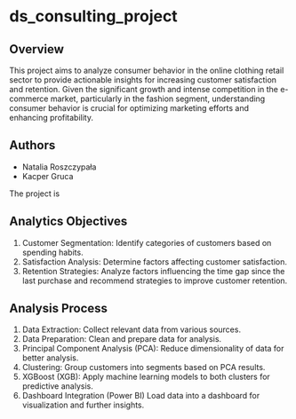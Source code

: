 # ds_consulting_project

## Overview

This project aims to analyze consumer behavior in the online clothing retail sector to provide actionable insights for increasing customer satisfaction and retention. Given the significant growth and intense competition in the e-commerce market, particularly in the fashion segment, understanding consumer behavior is crucial for optimizing marketing efforts and enhancing profitability.

## Authors

* Natalia Roszczypała
* Kacper Gruca

The project is 

## Analytics Objectives

1. Customer Segmentation: Identify categories of customers based on spending habits.
2. Satisfaction Analysis: Determine factors affecting customer satisfaction.
3. Retention Strategies: Analyze factors influencing the time gap since the last purchase and recommend strategies to improve customer retention.

## Analysis Process

1. Data Extraction: Collect relevant data from various sources.
2. Data Preparation: Clean and prepare data for analysis.
3. Principal Component Analysis (PCA): Reduce dimensionality of data for better analysis.
4. Clustering: Group customers into segments based on PCA results.
5. XGBoost (XGB): Apply machine learning models to both clusters for predictive analysis.
6. Dashboard Integration (Power BI) Load data into a dashboard for visualization and further insights.


